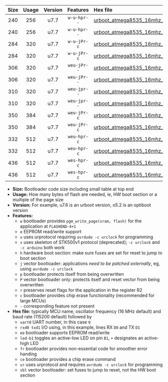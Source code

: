 |Size|Usage|Version|Features|Hex file|
|:-:|:-:|:-:|:-:|:--|
|240|256|u7.7|`w-u-hpr--`|[urboot_atmega8535_16mhz_115200bps_uart0_rxd0_txd1_led+b0_fr_ur.hex](https://raw.githubusercontent.com/stefanrueger/urboot.hex/main/cores/mightycore/atmega8535/fcpu_16mhz/115200_bps/urboot_atmega8535_16mhz_115200bps_uart0_rxd0_txd1_led+b0_fr_ur.hex)|
|240|256|u7.7|`w-u-hpr--`|[urboot_atmega8535_16mhz_115200bps_uart0_rxd0_txd1_led+b7_fr_ur.hex](https://raw.githubusercontent.com/stefanrueger/urboot.hex/main/cores/mightycore/atmega8535/fcpu_16mhz/115200_bps/urboot_atmega8535_16mhz_115200bps_uart0_rxd0_txd1_led+b7_fr_ur.hex)|
|284|320|u7.7|`w-u-jPr-c`|[urboot_atmega8535_16mhz_115200bps_uart0_rxd0_txd1_led+b0_fr_ce_ur_vbl.hex](https://raw.githubusercontent.com/stefanrueger/urboot.hex/main/cores/mightycore/atmega8535/fcpu_16mhz/115200_bps/urboot_atmega8535_16mhz_115200bps_uart0_rxd0_txd1_led+b0_fr_ce_ur_vbl.hex)|
|284|320|u7.7|`w-u-jPr-c`|[urboot_atmega8535_16mhz_115200bps_uart0_rxd0_txd1_led+b7_fr_ce_ur_vbl.hex](https://raw.githubusercontent.com/stefanrueger/urboot.hex/main/cores/mightycore/atmega8535/fcpu_16mhz/115200_bps/urboot_atmega8535_16mhz_115200bps_uart0_rxd0_txd1_led+b7_fr_ce_ur_vbl.hex)|
|306|320|u7.7|`weu-jPr--`|[urboot_atmega8535_16mhz_115200bps_uart0_rxd0_txd1_ee_led+b0_ur_vbl.hex](https://raw.githubusercontent.com/stefanrueger/urboot.hex/main/cores/mightycore/atmega8535/fcpu_16mhz/115200_bps/urboot_atmega8535_16mhz_115200bps_uart0_rxd0_txd1_ee_led+b0_ur_vbl.hex)|
|306|320|u7.7|`weu-jPr--`|[urboot_atmega8535_16mhz_115200bps_uart0_rxd0_txd1_ee_led+b7_ur_vbl.hex](https://raw.githubusercontent.com/stefanrueger/urboot.hex/main/cores/mightycore/atmega8535/fcpu_16mhz/115200_bps/urboot_atmega8535_16mhz_115200bps_uart0_rxd0_txd1_ee_led+b7_ur_vbl.hex)|
|310|320|u7.7|`weu-jpr--`|[urboot_atmega8535_16mhz_115200bps_uart0_rxd0_txd1_ee_led+b0_fr_ur_vbl.hex](https://raw.githubusercontent.com/stefanrueger/urboot.hex/main/cores/mightycore/atmega8535/fcpu_16mhz/115200_bps/urboot_atmega8535_16mhz_115200bps_uart0_rxd0_txd1_ee_led+b0_fr_ur_vbl.hex)|
|310|320|u7.7|`weu-jpr--`|[urboot_atmega8535_16mhz_115200bps_uart0_rxd0_txd1_ee_led+b7_fr_ur_vbl.hex](https://raw.githubusercontent.com/stefanrueger/urboot.hex/main/cores/mightycore/atmega8535/fcpu_16mhz/115200_bps/urboot_atmega8535_16mhz_115200bps_uart0_rxd0_txd1_ee_led+b7_fr_ur_vbl.hex)|
|350|384|u7.7|`weu-jPr-c`|[urboot_atmega8535_16mhz_115200bps_uart0_rxd0_txd1_ee_led+b0_fr_ce_ur_vbl.hex](https://raw.githubusercontent.com/stefanrueger/urboot.hex/main/cores/mightycore/atmega8535/fcpu_16mhz/115200_bps/urboot_atmega8535_16mhz_115200bps_uart0_rxd0_txd1_ee_led+b0_fr_ce_ur_vbl.hex)|
|350|384|u7.7|`weu-jPr-c`|[urboot_atmega8535_16mhz_115200bps_uart0_rxd0_txd1_ee_led+b7_fr_ce_ur_vbl.hex](https://raw.githubusercontent.com/stefanrueger/urboot.hex/main/cores/mightycore/atmega8535/fcpu_16mhz/115200_bps/urboot_atmega8535_16mhz_115200bps_uart0_rxd0_txd1_ee_led+b7_fr_ce_ur_vbl.hex)|
|332|512|u7.7|`weu-hpr-c`|[urboot_atmega8535_16mhz_115200bps_uart0_rxd0_txd1_ee_led+b0_fr_ce_ur.hex](https://raw.githubusercontent.com/stefanrueger/urboot.hex/main/cores/mightycore/atmega8535/fcpu_16mhz/115200_bps/urboot_atmega8535_16mhz_115200bps_uart0_rxd0_txd1_ee_led+b0_fr_ce_ur.hex)|
|332|512|u7.7|`weu-hpr-c`|[urboot_atmega8535_16mhz_115200bps_uart0_rxd0_txd1_ee_led+b7_fr_ce_ur.hex](https://raw.githubusercontent.com/stefanrueger/urboot.hex/main/cores/mightycore/atmega8535/fcpu_16mhz/115200_bps/urboot_atmega8535_16mhz_115200bps_uart0_rxd0_txd1_ee_led+b7_fr_ce_ur.hex)|
|436|512|u7.7|`wes-hpr-c`|[urboot_atmega8535_16mhz_115200bps_uart0_rxd0_txd1_ee_led+b0_fr_ce.hex](https://raw.githubusercontent.com/stefanrueger/urboot.hex/main/cores/mightycore/atmega8535/fcpu_16mhz/115200_bps/urboot_atmega8535_16mhz_115200bps_uart0_rxd0_txd1_ee_led+b0_fr_ce.hex)|
|436|512|u7.7|`wes-hpr-c`|[urboot_atmega8535_16mhz_115200bps_uart0_rxd0_txd1_ee_led+b7_fr_ce.hex](https://raw.githubusercontent.com/stefanrueger/urboot.hex/main/cores/mightycore/atmega8535/fcpu_16mhz/115200_bps/urboot_atmega8535_16mhz_115200bps_uart0_rxd0_txd1_ee_led+b7_fr_ce.hex)|

- **Size:** Bootloader code size including small table at top end
- **Usage:** How many bytes of flash are needed, ie, HW boot section or a multiple of the page size
- **Version:** For example, u7.6 is an urboot version, o5.2 is an optiboot version
- **Features:**
  + `w` bootloader provides `pgm_write_page(sram, flash)` for the application at `FLASHEND-4+1`
  + `e` EEPROM read/write support
  + `u` uses urprotocol requiring `avrdude -c urclock` for programming
  + `s` uses skeleton of STK500v1 protocol (deprecated); `-c urclock` and `-c arduino` both work
  + `h` hardware boot section: make sure fuses are set for reset to jump to boot section
  + `j` vector bootloader: applications *need to be patched externally*, eg, using `avrdude -c urclock`
  + `p` bootloader protects itself from being overwritten
  + `P` vector bootloader only: protects itself and reset vector from being overwritten
  + `r` preserves reset flags for the application in the register R2
  + `c` bootloader provides chip erase functionality (recommended for large MCUs)
  + `-` corresponding feature not present
- **Hex file:** typically MCU name, oscillator frequency (16 MHz default) and baud rate (115200 default) followed by
  + `uart0` UART number, in this case `0`
  + `rxd0 txd1` I/O using, in this example, lines RX `D0` and TX `D1`
  + `ee` bootloader supports EEPROM read/write
  + `led-b1` toggles an active-low LED on pin `B1`, `+` designates an active-high LED
  + `fr` bootloader provides non-essential code for smoother error handing
  + `ce` bootloader provides a chip erase command
  + `ur` uses urprotocol and requires `avrdude -c urclock` for programming
  + `vbl` vector bootloader: set fuses to jump to reset, not the HW boot section
